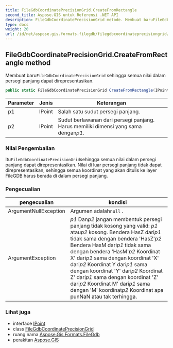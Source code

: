 ```yaml
---
title: FileGdbCoordinatePrecisionGrid.CreateFromRectangle
second_title: Aspose.GIS untuk Referensi .NET API
description: FileGdbCoordinatePrecisionGrid metode. Membuat baruFileGdbCoordinatePrecisionGrid sehingga semua nilai dalam persegi panjang dapat direpresentasikan.
type: docs
weight: 20
url: /id/net/aspose.gis.formats.filegdb/filegdbcoordinateprecisiongrid/createfromrectangle/
---
```

## FileGdbCoordinatePrecisionGrid.CreateFromRectangle method

Membuat baru`FileGdbCoordinatePrecisionGrid` sehingga semua nilai dalam persegi panjang dapat direpresentasikan.

```csharp
public static FileGdbCoordinatePrecisionGrid CreateFromRectangle(IPoint p1, IPoint p2)
```

| Parameter | Jenis | Keterangan |
| --- | --- | --- |
| p1 | IPoint | Salah satu sudut persegi panjang. |
| p2 | IPoint | Sudut berlawanan dari persegi panjang. Harus memiliki dimensi yang sama dengan*p1*. |

### Nilai Pengembalian

Itu`FileGdbCoordinatePrecisionGrid`sehingga semua nilai dalam persegi panjang dapat direpresentasikan. Nilai di luar persegi panjang tidak dapat direpresentasikan, sehingga semua koordinat yang akan ditulis ke layer FileGDB harus berada di dalam persegi panjang.

### Pengecualian

| pengecualian | kondisi |
| --- | --- |
| ArgumentNullException | Argumen adalah`null` . |
| ArgumentException | *p1* Dan*p2* jangan membentuk persegi panjang tidak kosong yang valid: *p1* atau*p2* kosong. Bendera HasZ dari*p1* tidak sama dengan bendera 'HasZ'*p2* Bendera HasM dari*p1* tidak sama dengan bendera 'HasM'*p2* Koordinat X' dari*p1* sama dengan koordinat 'X' dari*p2* Koordinat Y dari*p1* sama dengan koordinat 'Y' dari*p2* Koordinat Z' dari*p1* sama dengan koordinat 'Z' dari*p2* Koordinat M' dari*p1* sama dengan 'M' koordinat*p2* Koordinat apa punNaN atau tak terhingga. |

### Lihat juga

* interface [IPoint](../../../aspose.gis.geometries/ipoint/)
* class [FileGdbCoordinatePrecisionGrid](../)
* ruang nama [Aspose.Gis.Formats.FileGdb](../../filegdbcoordinateprecisiongrid/)
* perakitan [Aspose.GIS](../../../)


